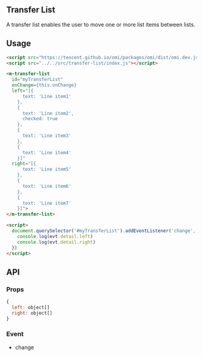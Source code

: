 ## Transfer List

A transfer list enables the user to move one or more list items between lists.

## Usage

```html
<script src="https://tencent.github.io/omi/packages/omi/dist/omi.dev.js"></script>
<script src="../../src/transfer-list/index.js"></script>

<m-transfer-list 
  id="myTransferList" 
  onChange={this.onChange} 
  left="[{
      text: 'Line item1'
    },
    {
      text: 'Line item2',
      checked: true
    },
    {
      text: 'Line item3'
    },
    {
      text: 'Line item4'
    }]" 
  right="[{
      text: 'Line item5'
    },
    {
      text: 'Line item6'
    },
    {
      text: 'Line item7'
    }]">
</m-transfer-list>

<script>
  document.querySelector('#myTransferList').addEventListener('change', function (evt) {
    console.log(evt.detail.left)
    console.log(evt.detail.right)
  })
</script>
```


## API

### Props

```jsx
{
  left: object[]
  right: object[]
}
```


### Event

* change